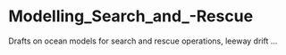 # Modelling_Search_and_-Rescue
Drafts on ocean models for search and rescue operations, leeway drift ...
